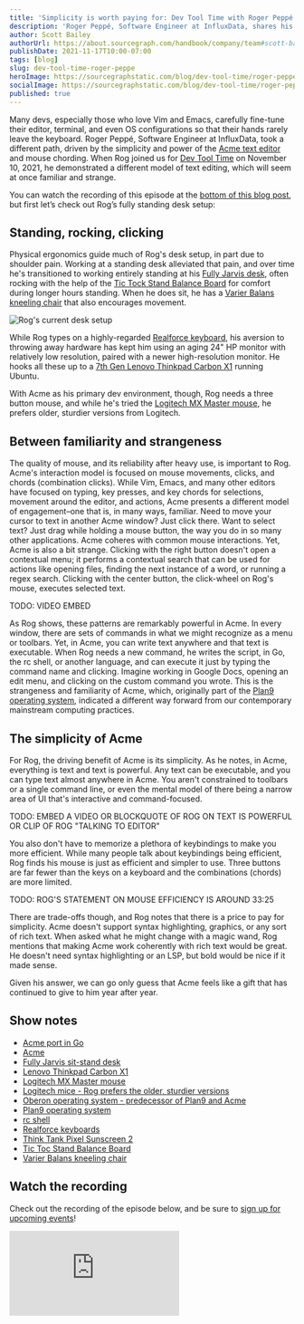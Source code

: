 ```yaml
---
title: 'Simplicity is worth paying for: Dev Tool Time with Roger Peppé'
description: 'Roger Peppé, Software Engineer at InfluxData, shares his standing desk setup, and how the Acme text editor and mouse chording drive his coding workflow.'
author: Scott Bailey
authorUrl: https://about.sourcegraph.com/handbook/company/team#scott-bailey-he-him
publishDate: 2021-11-17T10:00-07:00
tags: [blog]
slug: dev-tool-time-roger-peppe
heroImage: https://sourcegraphstatic.com/blog/dev-tool-time/roger-peppe/linkedin.png
socialImage: https://sourcegraphstatic.com/blog/dev-tool-time/roger-peppe/linkedin.png
published: true
---
```


Many devs, especially those who love Vim and Emacs, carefully fine-tune their editor, terminal, and even OS configurations so that their hands rarely leave the keyboard. Roger Peppé, Software Engineer at InfluxData, took a different path, driven by the simplicity and power of the [Acme text editor](http://acme.cat-v.org/) and mouse chording. When Rog joined us for [Dev Tool Time](https://info.sourcegraph.com/dev-tool-time) on November 10, 2021, he demonstrated a different model of text editing, which will seem at once familiar and strange.

You can watch the recording of this episode at the [bottom of this blog post](#Watch-the-recording), but first let’s check out Rog’s fully standing desk setup:

## Standing, rocking, clicking

Physical ergonomics guide much of Rog's desk setup, in part due to shoulder pain. Working at a standing desk alleviated that pain, and over time he's transitioned to working entirely standing at his [Fully Jarvis desk](https://www.fully.com/standing-desks/jarvis-adjustable-height-desk-bamboo.html), often rocking with the help of the [Tic Tock Stand Balance Board]() for comfort during longer hours standing. When he does sit, he has a [Varier Balans kneeling chair](https://varierchairs.com/kneeling-chairs/variable-balans/) that also encourages movement.

![Rog's current desk setup](https://sourcegraphstatic.com/blog/dev-tool-time/roger-peppe/hardware.jpg)

While Rog types on a highly-regarded [Realforce keyboard](https://www.realforce.co.jp/en/), his aversion to throwing away hardware has kept him using an aging 24" HP monitor with relatively low resolution, paired with a newer high-resolution monitor. He hooks all these up to a [7th Gen Lenovo Thinkpad Carbon X1](https://www.lenovo.com/us/en/p/laptops/thinkpad/thinkpadx1/x1-carbon-gen-7/22tp2txx17g) running Ubuntu.

With Acme as his primary dev environment, though, Rog needs a three button mouse, and while he's tried the [Logitech MX Master mouse](https://www.logitech.com/en-us/products/mice/mx-master-3.html), he prefers older, sturdier versions from Logitech.

## Between familiarity and strangeness

The quality of mouse, and its reliability after heavy use, is important to Rog. Acme's interaction model is focused on mouse movements, clicks, and chords (combination clicks). While Vim, Emacs, and many other editors have focused on typing, key presses, and key chords for selections, movement around the editor, and actions, Acme presents a different model of engagement–one that is, in many ways, familiar. Need to move your cursor to text in another Acme window? Just click there. Want to select text? Just drag while holding a mouse button, the way you do in so many other applications. Acme coheres with common mouse interactions. Yet, Acme is also a bit strange. Clicking with the right button doesn't open a contextual menu; it performs a contextual search that can be used for actions like opening files, finding the next instance of a word, or running a regex search. Clicking with the center button, the click-wheel on Rog's mouse, executes selected text.

TODO: VIDEO EMBED

As Rog shows, these patterns are remarkably powerful in Acme. In every window, there are sets of commands in what we might recognize as a menu or toolbars. Yet, in Acme, you can write text anywhere and that text is executable. When Rog needs a new command, he writes the script, in Go, the rc shell, or another language, and can execute it just by typing the command name and clicking. Imagine working in Google Docs, opening an edit menu, and clicking on the custom command you wrote. This is the strangeness and familiarity of Acme, which, originally part of the [Plan9 operating system](http://9p.io/plan9/), indicated a different way forward from our contemporary mainstream computing practices.

## The simplicity of Acme

For Rog, the driving benefit of Acme is its simplicity. As he notes, in Acme, everything is text and text is powerful. Any text can be executable, and you can type text almost anywhere in Acme. You aren't constrained to toolbars or a single command line, or even the mental model of there being a narrow area of UI that's interactive and command-focused.

TODO: EMBED A VIDEO OR BLOCKQUOTE OF ROG ON TEXT IS POWERFUL OR CLIP OF ROG "TALKING TO EDITOR"

You also don't have to memorize a plethora of keybindings to make you more efficient. While many people talk about keybindings being efficient, Rog finds his mouse is just as efficient and simpler to use. Three buttons are far fewer than the keys on a keyboard and the combinations (chords) are more limited.

TODO: ROG'S STATEMENT ON MOUSE EFFICIENCY IS AROUND 33:25

There are trade-offs though, and Rog notes that there is a price to pay for simplicity. Acme doesn't support syntax highlighting, graphics, or any sort of rich text. When asked what he might change with a magic wand, Rog mentions that making Acme work coherently with rich text would be great. He doesn't need syntax highlighting or an LSP, but bold would be nice if it made sense.

Given his answer, we can go only guess that Acme feels like a gift that has continued to give to him year after year.

## Show notes

- [Acme port in Go](https://github.com/9fans/go)
- [Acme](http://acme.cat-v.org/)
- [Fully Jarvis sit-stand desk](https://www.fully.com/standing-desks/jarvis-adjustable-height-desk-bamboo.html)
- [Lenovo Thinkpad Carbon X1](https://www.lenovo.com/us/en/p/laptops/thinkpad/thinkpadx1/x1-carbon-gen-7/22tp2txx17g)
- [Logitech MX Master mouse](https://www.logitech.com/en-us/products/mice/mx-master-3.html)
- [Logitech mice - Rog prefers the older, sturdier versions](https://www.logitech.com/en-us/products/mice.html)
- [Oberon operating system - predecessor of Plan9 and Acme](<https://en.wikipedia.org/wiki/Oberon_(operating_system)>)
- [Plan9 operating system](http://9p.io/plan9/)
- [rc shell](http://doc.cat-v.org/plan_9/4th_edition/papers/rc)
- [Realforce keyboards](https://www.realforce.co.jp/en/)
- [Think Tank Pixel Sunscreen 2](https://www.thinktankphoto.com/products/pixel-sunscreen-v2)
- [Tic Toc Stand Balance Board](https://www.fully.com/tic-toc-stand-balance-board.html)
- [Varier Balans kneeling chair](https://varierchairs.com/kneeling-chairs/variable-balans/)

## Watch the recording

Check out the recording of the episode below, and be sure to [sign up for upcoming events](https://info.sourcegraph.com/dev-tool-time)!

<div class="container my-4 video-embed embed-responsive embed-responsive-16by9">
    <iframe class="embed-responsive-item" src="https://www.youtube-nocookie.com/embed/EhsYGnEiRek?autoplay=0&amp;cc_load_policy=0&amp;start=93&amp;end=0&amp;loop=0&amp;controls=1&amp;modestbranding=0&amp;rel=0" allowfullscreen="" allow="accelerometer; autoplay; encrypted-media; gyroscope; picture-in-picture" frameborder="0"></iframe>
</div>
